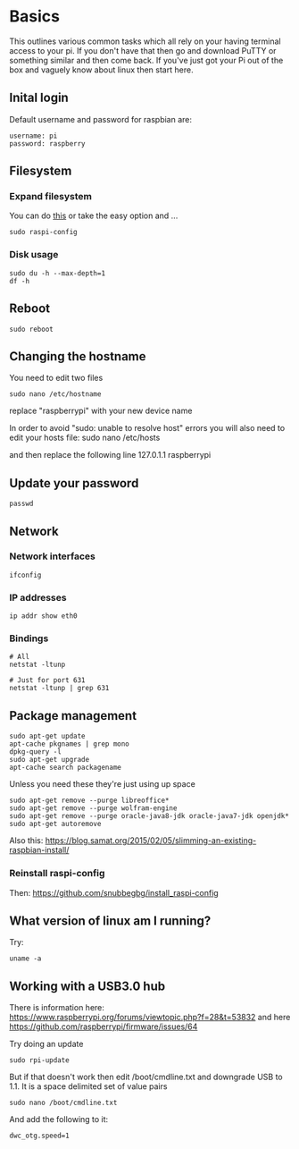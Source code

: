 # Basics
This outlines various common tasks which all rely on your having terminal access to your pi.
If you don't have that then go and download PuTTY or something similar and then come back.
If you've just got your Pi out of the box and vaguely know about linux then start here.

## Inital login
Default username and password for raspbian are:

    username: pi
    password: raspberry

## Filesystem
### Expand filesystem
You can do [this](http://raspberrypi.stackexchange.com/a/501) or take the easy option
and ...
```
sudo raspi-config
```

### Disk usage
```
sudo du -h --max-depth=1
df -h
```

## Reboot
    sudo reboot

## Changing the hostname
You need to edit two files

    sudo nano /etc/hostname

replace "raspberrypi" with your new device name

In order to avoid "sudo: unable to resolve host" errors you will also need to edit your hosts file:
    sudo nano /etc/hosts

and then replace the following line
    127.0.1.1	raspberrypi

## Update your password
    passwd

## Network
### Network interfaces
    ifconfig

### IP addresses
    ip addr show eth0

### Bindings
    # All
    netstat -ltunp
    
    # Just for port 631
    netstat -ltunp | grep 631

## Package management
```
sudo apt-get update
apt-cache pkgnames | grep mono
dpkg-query -l
sudo apt-get upgrade
apt-cache search packagename
```
    
Unless you need these they're just using up space

```
sudo apt-get remove --purge libreoffice*
sudo apt-get remove --purge wolfram-engine
sudo apt-get remove --purge oracle-java8-jdk oracle-java7-jdk openjdk*
sudo apt-get autoremove
```

Also this: https://blog.samat.org/2015/02/05/slimming-an-existing-raspbian-install/

### Reinstall raspi-config
Then: https://github.com/snubbegbg/install_raspi-config

## What version of linux am I running?
Try:
```
uname -a
```

## Working with a USB3.0 hub
There is information here: https://www.raspberrypi.org/forums/viewtopic.php?f=28&t=53832 and
here https://github.com/raspberrypi/firmware/issues/64

Try doing an update
```
sudo rpi-update
```
But if that doesn't work then edit /boot/cmdline.txt and downgrade USB to 1.1. It is a space
delimited set of value pairs
```
sudo nano /boot/cmdline.txt
```
And add the following to it:
```
dwc_otg.speed=1
```

